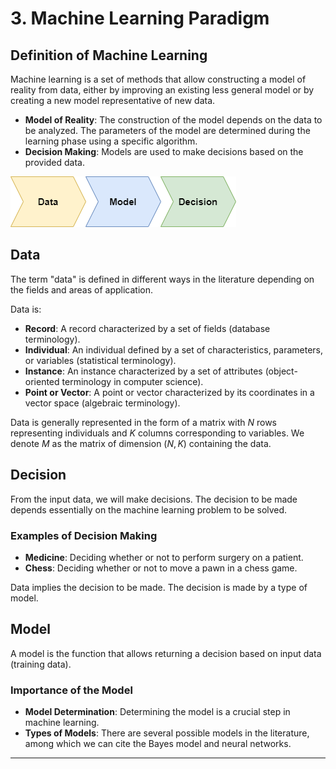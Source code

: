 # 3. Machine Learning Paradigm

## Definition of Machine Learning

Machine learning is a set of methods that allow constructing a model of reality from data, either by improving an existing less general model or by creating a new model representative of new data.

- **Model of Reality**: The construction of the model depends on the data to be analyzed. The parameters of the model are determined during the learning phase using a specific algorithm.
- **Decision Making**: Models are used to make decisions based on the provided data.

![Paradigm](AI_Paradigm.png)

## Data

The term "data" is defined in different ways in the literature depending on the fields and areas of application.

Data is:
- **Record**: A record characterized by a set of fields (database terminology).
- **Individual**: An individual defined by a set of characteristics, parameters, or variables (statistical terminology).
- **Instance**: An instance characterized by a set of attributes (object-oriented terminology in computer science).
- **Point or Vector**: A point or vector characterized by its coordinates in a vector space (algebraic terminology).

Data is generally represented in the form of a matrix with $N$ rows representing individuals and $K$ columns corresponding to variables. We denote $M$ as the matrix of dimension $(N, K)$ containing the data.

## Decision

From the input data, we will make decisions. The decision to be made depends essentially on the machine learning problem to be solved.

### Examples of Decision Making

- **Medicine**: Deciding whether or not to perform surgery on a patient.
- **Chess**: Deciding whether or not to move a pawn in a chess game.

Data implies the decision to be made. The decision is made by a type of model.

## Model

A model is the function that allows returning a decision based on input data (training data).

### Importance of the Model

- **Model Determination**: Determining the model is a crucial step in machine learning.
- **Types of Models**: There are several possible models in the literature, among which we can cite the Bayes model and neural networks.

---
